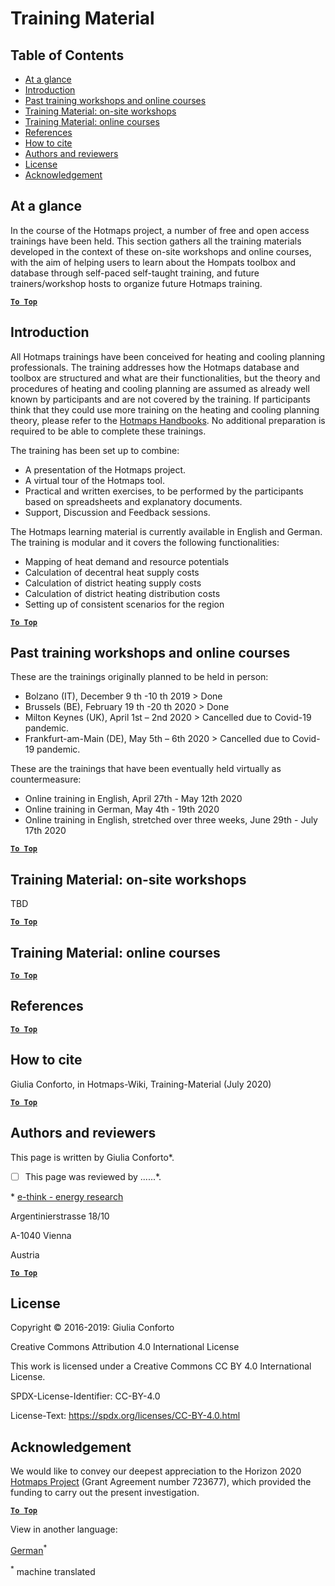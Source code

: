<h1>Training Material</h1>

## Table of Contents
* [At a glance](#at-a-glance)
* [Introduction](#introduction)
* [Past training workshops and online courses](#Past-training-workshops-and-online-courses)
* [Training Material: on-site workshops](#training-material-on-site-workshops)
* [Training Material: online courses](#training-material-online-courses)
* [References](#references)
* [How to cite](#how-to-cite)
* [Authors and reviewers](#authors-and-reviewers)
* [License](#license)
* [Acknowledgement](#acknowledgement)

## At a glance

In the course of the Hotmaps project, a number of free and open access trainings have been held. This section gathers all the training materials developed in the context of these on-site workshops and online courses, with the aim of helping users to learn about the Hompats toolbox and database through self-paced self-taught training, and future trainers/workshop hosts to organize future Hotmaps training.


[**`To Top`**](#table-of-contents)

## Introduction

All Hotmaps trainings have been conceived for heating and cooling planning professionals. The training addresses how the Hotmaps database and toolbox are structured and what are their functionalities, but the theory and procedures of heating and cooling planning are assumed as already well known by participants and are not covered by the training. If participants think that they could use more training on the heating and cooling planning theory, please refer to the [Hotmaps Handbooks](https://www.hotmaps-project.eu/hotmaps-handbook-and-wiki-released/). No additional preparation is required to be able to complete these trainings.

The training has been set up to combine:
  - A presentation of the Hotmaps project. 
  - A virtual tour of the Hotmaps tool.
  - Practical and written exercises, to be performed by the participants based on spreadsheets and explanatory documents.
  - Support, Discussion and Feedback sessions.

The Hotmaps learning material is currently available in English and German. The training is modular and it covers the following functionalities:
  - Mapping of heat demand and resource potentials
  - Calculation of decentral heat supply costs
  - Calculation of district heating supply costs
  - Calculation of district heating distribution costs
  - Setting up of consistent scenarios for the region


[**`To Top`**](#table-of-contents)

## Past training workshops and online courses 

These are the trainings originally planned to be held in person:
  - Bolzano (IT), December 9 th -10 th 2019 > Done
  - Brussels (BE), February 19 th -20 th 2020 > Done
  - Milton Keynes (UK), April 1st – 2nd 2020 > Cancelled due to Covid-19 pandemic.
  - Frankfurt-am-Main (DE), May 5th – 6th 2020 > Cancelled due to Covid-19 pandemic.

These are the trainings that have been eventually held virtually as countermeasure:
  - Online training in English, April 27th - May 12th 2020
  - Online training in German, May 4th - 19th 2020
  - Online training in English, stretched over three weeks, June 29th - July 17th 2020


[**`To Top`**](#table-of-contents)

## Training Material: on-site workshops

TBD

[**`To Top`**](#table-of-contents)

## Training Material: online courses



[**`To Top`**](#table-of-contents)

## References


[**`To Top`**](#table-of-contents)

## How to cite

Giulia Conforto, in Hotmaps-Wiki, Training-Material (July 2020)

[**`To Top`**](#table-of-contents)

## Authors and reviewers

This page is written by Giulia Conforto\*.

- [ ] This page was reviewed by ......\*.

\* [e-think - energy research](http://e-think.ac.at/)

Argentinierstrasse 18/10

A-1040 Vienna

Austria


[**`To Top`**](#table-of-contents)

## License

Copyright © 2016-2019: Giulia Conforto

Creative Commons Attribution 4.0 International License

This work is licensed under a Creative Commons CC BY 4.0 International License.

SPDX-License-Identifier: CC-BY-4.0

License-Text: https://spdx.org/licenses/CC-BY-4.0.html


## Acknowledgement

We would like to convey our deepest appreciation to the Horizon 2020 [Hotmaps Project](https://www.hotmaps-project.eu) (Grant Agreement number 723677), which provided the funding to carry out the present investigation.



[**`To Top`**](#table-of-contents)


<!--- THIS IS A SUPER UNIQUE IDENTIFIER -->

View in another language:

 [German](../de/CM-Scenario-assessment)<sup>\*</sup> 

<sup>\*</sup> machine translated

